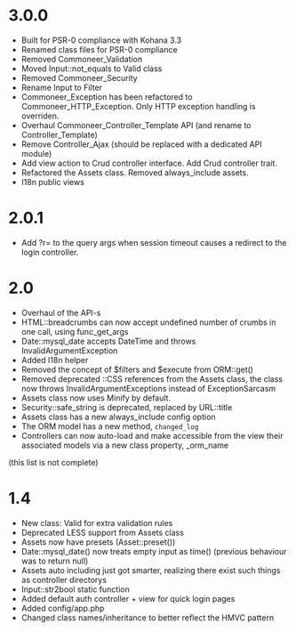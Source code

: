 3.0.0
=====

* Built for PSR-0 compliance with Kohana 3.3
* Renamed class files for PSR-0 compliance
* Removed Commoneer_Validation
* Moved Input::not_equals to Valid class
* Removed Commoneer_Security
* Rename Input to Filter
* Commoneer_Exception has been refactored to Commoneer_HTTP_Exception. Only HTTP exception handling is overriden.
* Overhaul Commoneer_Controller_Template API (and rename to Controller_Template)
* Remove Controller_Ajax (should be replaced with a dedicated API module)
* Add view action to Crud controller interface. Add Crud controller trait.
* Refactored the Assets class. Removed always_include assets.
* I18n public views

2.0.1
=====

* Add ?r= to the query args when session timeout causes a redirect to the login controller.

2.0
=====

* Overhaul of the API-s
* HTML::breadcrumbs can now accept undefined number of crumbs in one call, using func_get_args
* Date::mysql_date accepts DateTime and throws InvalidArgumentException
* Added I18n helper
* Removed the concept of $filters and $execute from ORM::get()
* Removed deprecated ::CSS references from the Assets class, the class now throws InvalidArgumentExceptions instead of ExceptionSarcasm
* Assets class now uses Minify by default.
* Security::safe_string is deprecated, replaced by URL::title
* Assets class has a new always_include config option
* The ORM model has a new method, `changed_log`
* Controllers can now auto-load and make accessible from the view their associated models via a new class property, _orm_name

(this list is not complete)

1.4
=====

* New class: Valid for extra validation rules
* Deprecated LESS support from Assets class
* Assets now have presets (Asset::preset())
* Date::mysql_date() now treats empty input as time() (previous behaviour was to return null)
* Assets auto including just got smarter, realizing there exist such things as controller directorys
* Input::str2bool static function
* Added default auth controller + view for quick login pages
* Added config/app.php
* Changed class names/inheritance to better reflect the HMVC pattern
